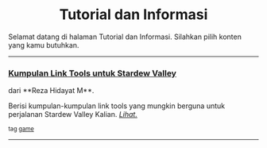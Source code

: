 <h1><center>Tutorial dan Informasi</center></h1>

Selamat datang di halaman Tutorial dan Informasi. Silahkan pilih konten yang kamu butuhkan.

----

<div class="blogtitle"><h3><a href="rezahidayatm/game/svkumpulanlinktools/">Kumpulan Link Tools untuk Stardew Valley</a></h3></div>
dari **Reza Hidayat M**.

Berisi kumpulan-kumpulan link tools yang mungkin berguna untuk perjalanan Stardew Valley Kalian. *[Lihat.](rezahidayatm/game/svkumpulanlinktools/)*

<small>tag [game](/content/tag/game/)</small>

----
